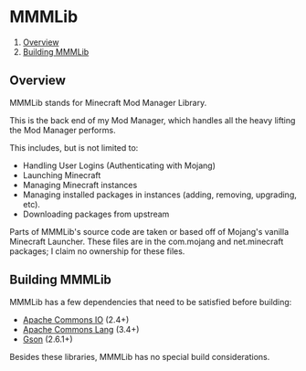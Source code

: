 MMMLib
=========

1. [Overview](#TOC-Overview)
2. [Building MMMLib](#TOC-BuildingMMMLib)

Overview
--------
<a name="TOC-Overview"></a>
MMMLib stands for Minecraft Mod Manager Library.

This is the back end of my Mod Manager, which handles all the heavy lifting the Mod Manager performs.

This includes, but is not limited to:
* Handling User Logins (Authenticating with Mojang)
* Launching Minecraft
* Managing Minecraft instances
* Managing installed packages in instances (adding, removing, upgrading, etc).
* Downloading packages from upstream

Parts of MMMLib's source code are taken or based off of Mojang's vanilla Minecraft Launcher.
These files are in the com.mojang and net.minecraft packages; I claim no ownership for these files.

Building MMMLib
---------------
<a name="TOC-BuildingMMMLib"></a>
MMMLib has a few dependencies that need to be satisfied before building:
* [Apache Commons IO](https://commons.apache.org/proper/commons-io/download_io.cgi) (2.4+)
* [Apache Commons Lang](https://commons.apache.org/proper/commons-lang/download_lang.cgi) (3.4+)
* [Gson](https://github.com/google/gson) (2.6.1+)

Besides these libraries, MMMLib has no special build considerations.